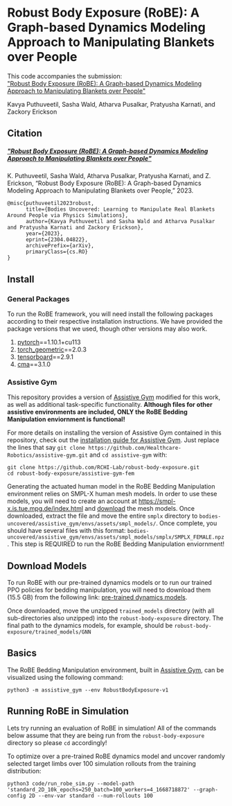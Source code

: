 # Robust Body Exposure (RoBE): A Graph-based Dynamics Modeling Approach to Manipulating Blankets over People

This code accompanies the submission:  
["Robust Body Exposure (RoBE): A Graph-based Dynamics Modeling Approach to Manipulating Blankets over People"](https://arxiv.org/abs/2304.04822)

Kavya Puthuveetil, Sasha Wald, Atharva Pusalkar, Pratyusha Karnati, and Zackory Erickson

## Citation
##### ["Robust Body Exposure (RoBE): A Graph-based Dynamics Modeling Approach to Manipulating Blankets over People"](https://arxiv.org/abs/2304.04822)
K. Puthuveetil, Sasha Wald, Atharva Pusalkar, Pratyusha Karnati, and Z. Erickson, “Robust Body Exposure (RoBE): A Graph-based Dynamics Modeling Approach to Manipulating Blankets over People,” 2023.

```
@misc{puthuveetil2023robust,
      title={Bodies Uncovered: Learning to Manipulate Real Blankets Around People via Physics Simulations}, 
      author={Kavya Puthuveetil and Sasha Wald and Atharva Pusalkar and Pratyusha Karnati and Zackory Erickson},
      year={2023},
      eprint={2304.04822}, 
      archivePrefix={arXiv},
      primaryClass={cs.RO}
}
```

## Install

### General Packages

To run the RoBE framework, you will need install the following packages according to their respective installation instructions. We have provided the package versions that we used, though other versions may also work.
1. [pytorch](https://pytorch.org/get-started/previous-versions/#v1101)==1.10.1+cu113
2. [torch_geometric](https://pytorch-geometric.readthedocs.io/en/2.0.3/notes/installation.html)==2.0.3
3. [tensorboard](https://pytorch.org/tutorials/recipes/recipes/tensorboard_with_pytorch.html)==2.9.1
4. [cma](https://github.com/CMA-ES/pycma)==3.1.0


### Assistive Gym

This repository provides a version of [Assistive Gym](https://github.com/Healthcare-Robotics/assistive-gym) modified for this work, as well as additional task-specific functionality. **Although files for other assistive environments are included, ONLY the RoBE Bedding Manipulation enviornment is functional!**

For more details on installing the version of Assistive Gym contained in this repository, check out the [installation guide for Assistive Gym](https://github.com/Healthcare-Robotics/assistive-gym/wiki/1.-Install). Just replace the lines that say `git clone https://github.com/Healthcare-Robotics/assistive-gym.git` and `cd assistive-gym` with:
```
git clone https://github.com/RCHI-Lab/robust-body-exposure.git
cd robust-body-exposure/assistive-gym-fem
```
Generating the actuated human model in the RoBE Bedding Manipulation environment relies on SMPL-X human mesh models. In order to use these models, you will need to create an account at https://smpl-x.is.tue.mpg.de/index.html and [download](https://smpl-x.is.tue.mpg.de/download.php) the mesh models. Once downloaded, extract the file and move the entire `smplx` directory to `bodies-uncovered/assistive_gym/envs/assets/smpl_models/`. Once complete, you should have several files with this format: `bodies-uncovered/assistive_gym/envs/assets/smpl_models/smplx/SMPLX_FEMALE.npz`. This step is REQUIRED to run the RoBE Bedding Manipulation enviornment!

## Download Models
To run RoBE with our pre-trained dynamics models or to run our trained PPO policies for bedding manipulation, you will need to download them (15.5 GB) from the following link: [pre-trained dynamics models](https://drive.google.com/drive/folders/1pJbTdy3lsDDvSy7WUoEhFkFN9oaKVIUX?usp=sharing). 

Once downloaded, move the unzipped `trained_models` directory (with all sub-directories also unzipped) into the `robust-body-exposure` directory. The final path to the dynamics models, for example, should be `robust-body-exposure/trained_models/GNN` 


## Basics
The RoBE Bedding Manipulation environment, built in [Assistive Gym](https://github.com/Healthcare-Robotics/assistive-gym), can be visualized using the following command:
```
python3 -m assistive_gym --env RobustBodyExposure-v1
```

## Running RoBE in Simulation

Lets try running an evaluation of RoBE in simulation! All of the commands below assume that they are being run from the `robust-body-exposure` directory so please `cd` accordingly!

To optimize over a pre-trained RoBE dynamics model and uncover randomly selected target limbs over 100 simulation rollouts from the training distribution:
```
python3 code/run_robe_sim.py --model-path 'standard_2D_10k_epochs=250_batch=100_workers=4_1668718872' --graph-config 2D --env-var standard --num-rollouts 100
```






